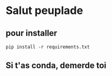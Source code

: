 # Salut peuplade 
## pour installer 
```
pip install -r requirements.txt
```

## Si t'as conda, demerde toi
